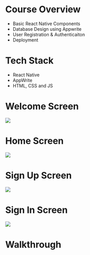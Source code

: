 # Course Overview
* Basic React Native Components
* Database Design using Appwrite
* User Registration & Authenticaiton
* Deployment

# Tech Stack
* React Native
* AppWrite
* HTML, CSS and JS

# Welcome Screen
<img src="assets/screenshots/">  

# Home Screen
<img src="assets/screenshots/">  

# Sign Up Screen
<img src="assets/screenshots/">  

# Sign In Screen
<img src="assets/screenshots/">  

# Walkthrough
 